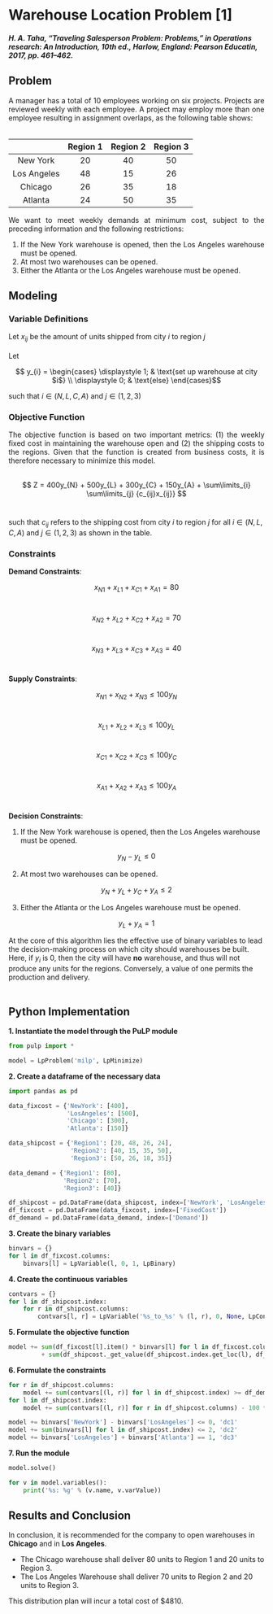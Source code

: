 # Warehouse Location Problem [1]
#### *H. A. Taha, “Traveling Salesperson Problem: Problems,” in Operations research: An Introduction, 10th ed., Harlow, England: Pearson Educatin, 2017, pp. 461–462.*

## Problem
<div align='justify';>
A manager has a total of 10 employees working on six projects. Projects are reviewed weekly with each employee. A project may employ more than one employee resulting in  assignment overlaps, as the following table shows: <br /><br />
</div>

|               | Region 1 | Region 2 | Region 3 |
| :-----------: | :------: | :------: | :------: |
| New York      | 20       | 40       | 50       |
| Los Angeles   | 48       | 15       | 26       |
| Chicago       | 26       | 35       | 18       |
| Atlanta       | 24       | 50       | 35       |

<div align='justify';>
We want to meet weekly demands at minimum cost, subject to the preceding information and the following restrictions:
	
1. If the New York warehouse is opened, then the Los Angeles warehouse must be opened.
2. At most two warehouses can be opened.
3. Either the Atlanta or the Los Angeles warehouse must be opened.
	
</div>

## Modeling
### Variable Definitions

Let $x_{ij}$ be the amount of units shipped from city $i$ to region $j$ <br /><br />
Let

$$ y_{i} = \begin{cases}
  \displaystyle 1; & \text{set up warehouse at city $i$} \\
  \displaystyle 0; & \text{else}
\end{cases}$$

such that $i \in {(N, L, C, A)}$ and $j \in {(1, 2, 3)}$

### Objective Function

<div align='justify';>
The objective function is based on two important metrics: (1) the weekly fixed cost in maintaining the warehouse open and (2) the shipping costs to the regions. Given that the function is created from business costs, it is therefore necessary to minimize this model. <br /><br />
</div>

$$ Z = 400y_{N} + 500y_{L} + 300y_{C} + 150y_{A} + \sum\limits_{i} \sum\limits_{j} {c_{ij}x_{ij}} $$ <br /> 

such that $c_{ij}$ refers to the shipping cost from city $i$ to region $j$ for all $i \in {(N, L, C, A)}$ and $j \in {(1, 2, 3)}$ as shown in the table.

### Constraints

**Demand Constraints**: <br />

$$x_{N1}+x_{L1}+x_{C1}+x_{A1} = 80$$ <br />

$$x_{N2}+x_{L2}+x_{C2}+x_{A2} = 70$$ <br />

$$x_{N3}+x_{L3}+x_{C3}+x_{A3} = 40$$ <br />

**Supply Constraints**: <br />

$$x_{N1}+x_{N2}+x_{N3} \le 100y_{N}$$ <br />

$$x_{L1}+x_{L2}+x_{L3} \le 100y_{L}$$ <br />

$$x_{C1}+x_{C2}+x_{C3} \le 100y_{C}$$ <br />

$$x_{A1}+x_{A2}+x_{A3} \le 100y_{A}$$ <br />

**Decision Constraints**: <br />

1. If the New York warehouse is opened, then the Los Angeles warehouse must be opened.

$$y_{N} - y_{L} \le 0$$ 

2. At most two warehouses can be opened.

$$y_{N} + y_{L} + y_{C} + y_{A} \le 2$$ 

3. Either the Atlanta or the Los Angeles warehouse must be opened.

$$y_{L} + y_{A} = 1$$ 


At the core of this algorithm lies the effective use of binary variables to lead the decision-making process on which city should warehouses be built. Here, if $y_{i}$ is 0, then the city will have **no** warehouse, and thus will not produce any units for the regions. Conversely, a value of one permits the production and delivery.
<br /><br />

## Python Implementation

**1. Instantiate the model through the PuLP module**
```python
from pulp import *

model = LpProblem('milp', LpMinimize)
```

**2. Create a dataframe of the necessary data**
```python
import pandas as pd

data_fixcost = {'NewYork': [400],
                'LosAngeles': [500],
                'Chicago': [300],
                'Atlanta': [150]}

data_shipcost = {'Region1': [20, 48, 26, 24],
                 'Region2': [40, 15, 35, 50],
                 'Region3': [50, 26, 18, 35]}

data_demand = {'Region1': [80],
               'Region2': [70],
               'Region3': [40]}

df_shipcost = pd.DataFrame(data_shipcost, index=['NewYork', 'LosAngeles', 'Chicago', 'Atlanta'])
df_fixcost = pd.DataFrame(data_fixcost, index=['FixedCost'])
df_demand = pd.DataFrame(data_demand, index=['Demand'])
```

**3. Create the binary variables**
```python
binvars = {}
for l in df_fixcost.columns:
    binvars[l] = LpVariable(l, 0, 1, LpBinary)
```

**4. Create the continuous variables**
```python
contvars = {}
for l in df_shipcost.index:
    for r in df_shipcost.columns:
        contvars[l, r] = LpVariable('%s_to_%s' % (l, r), 0, None, LpContinuous)
```

**5. Formulate the objective function**
```python
model += sum(df_fixcost[l].item() * binvars[l] for l in df_fixcost.columns) \
         + sum(df_shipcost._get_value(df_shipcost.index.get_loc(l), df_shipcost.columns.get_loc(r), takeable=True) * contvars[(l, r)] for l in df_shipcost.index for r in df_shipcost.columns)
```

**6. Formulate the constraints**
```python
for r in df_shipcost.columns:
    model += sum(contvars[(l, r)] for l in df_shipcost.index) >= df_demand[r].item(), 'Demand Constraint of %s' % (r)
for l in df_shipcost.index:
    model += sum(contvars[(l, r)] for r in df_shipcost.columns) - 100 * binvars[l] <= 0, 'Delivery Amounts of %s' % (l)

model += binvars['NewYork'] - binvars['LosAngeles'] <= 0, 'dc1'
model += sum(binvars[l] for l in df_shipcost.index) <= 2, 'dc2'
model += binvars['LosAngeles'] + binvars['Atlanta'] == 1, 'dc3'
```

**7. Run the module**
```python
model.solve()

for v in model.variables():
    print('%s: %g' % (v.name, v.varValue))
```

## Results and Conclusion

In conclusion, it is recommended for the company to open warehouses in **Chicago** and in **Los Angeles**.

* The Chicago warehouse shall deliver 80 units to Region 1 and 20 units to Region 3.
* The Los Angeles Warehouse shall deliver 70 units to Region 2 and 20 units to Region 3.

This distribution plan will incur a total cost of $4810.

